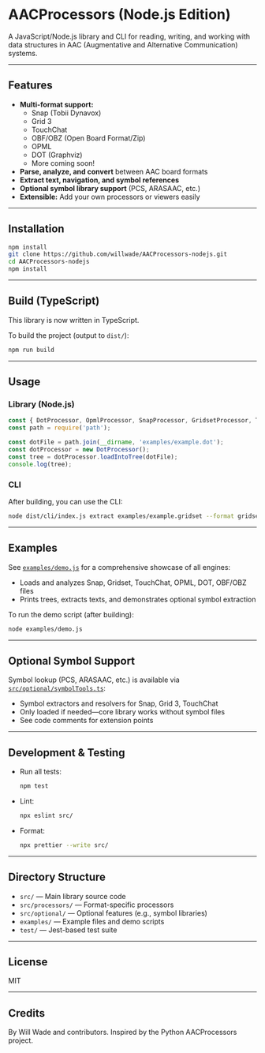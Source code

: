 # AACProcessors (Node.js Edition)

A JavaScript/Node.js library and CLI for reading, writing, and working with data structures in AAC (Augmentative and Alternative Communication) systems.

---

## Features
- **Multi-format support:**
  - Snap (Tobii Dynavox)
  - Grid 3
  - TouchChat
  - OBF/OBZ (Open Board Format/Zip)
  - OPML
  - DOT (Graphviz)
  - More coming soon!
- **Parse, analyze, and convert** between AAC board formats
- **Extract text, navigation, and symbol references**
- **Optional symbol library support** (PCS, ARASAAC, etc.)
- **Extensible:** Add your own processors or viewers easily

---

## Installation

```bash
npm install
git clone https://github.com/willwade/AACProcessors-nodejs.git
cd AACProcessors-nodejs
npm install
```

---

## Build (TypeScript)

This library is now written in TypeScript.

To build the project (output to `dist/`):

```bash
npm run build
```

---

## Usage

### Library (Node.js)

```js
const { DotProcessor, OpmlProcessor, SnapProcessor, GridsetProcessor, TouchChatProcessor, ObfProcessor } = require('./dist/processors');
const path = require('path');

const dotFile = path.join(__dirname, 'examples/example.dot');
const dotProcessor = new DotProcessor();
const tree = dotProcessor.loadIntoTree(dotFile);
console.log(tree);
```

### CLI

After building, you can use the CLI:

```bash
node dist/cli/index.js extract examples/example.gridset --format gridset
```

---

## Examples

See [`examples/demo.js`](examples/demo.js) for a comprehensive showcase of all engines:
- Loads and analyzes Snap, Gridset, TouchChat, OPML, DOT, OBF/OBZ files
- Prints trees, extracts texts, and demonstrates optional symbol extraction

To run the demo script (after building):

```bash
node examples/demo.js
```

---

## Optional Symbol Support

Symbol lookup (PCS, ARASAAC, etc.) is available via [`src/optional/symbolTools.ts`](src/optional/symbolTools.ts):
- Symbol extractors and resolvers for Snap, Grid 3, TouchChat
- Only loaded if needed—core library works without symbol files
- See code comments for extension points

---

## Development & Testing

- Run all tests:
  ```bash
  npm test
  ```
- Lint:
  ```bash
  npx eslint src/
  ```
- Format:
  ```bash
  npx prettier --write src/
  ```

---

## Directory Structure

- `src/` — Main library source code
- `src/processors/` — Format-specific processors
- `src/optional/` — Optional features (e.g., symbol libraries)
- `examples/` — Example files and demo scripts
- `test/` — Jest-based test suite

---

## License
MIT

---

## Credits
By Will Wade and contributors. Inspired by the Python AACProcessors project.
